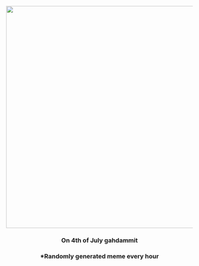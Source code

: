 <p align="center">
        <img src="https://i.redd.it/zjroz7njtm991.jpg" width="600" height="600">
        </p>
        <h3 align="center">On 4th of July gahdammit</h3>
        <h3 align="center">*Randomly generated meme every hour</h3>
    
